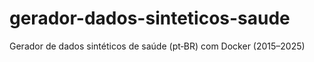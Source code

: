 # gerador-dados-sinteticos-saude
Gerador de dados sintéticos de saúde (pt‑BR) com Docker (2015–2025)
